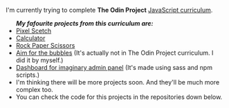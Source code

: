 I'm currently trying to complete <b>The Odin Project</b> <a href="https://www.theodinproject.com/paths/full-stack-javascript">JavaScript curriculum</a>.

<ul>
  <b><i>My fafourite projects from this curriculum are:</i></b>
  <li><a href="https://rgb-katana.github.io/odin-scetch/">Pixel Scetch</a></li>
  <li><a href="https://rgb-katana.github.io/odin-calculator/">Calculator</a></li>
  <li><a href="https://rgb-katana.github.io/odin-rock-paper-scissors/">Rock Paper Scissors</a></li>
  <li><a href="https://rgb-katana.github.io/bubbles/">Aim for the bubbles</a> (It's actually not in The Odin Project curriculum. I did it by myself.)</li>
  <li><a href="https://rgb-katana.github.io/odin-rock-paper-scissors/">Dashboard for imaginary admin panel</a> (It's made using sass and npm scripts.)</li>
  <li>I'm thinking there will be more projects soon. And they'll be much more complex too.</li>
  <li>You can check the code for this projects in the repositories down below.</li>
</ul>

<!---
rgb-katana/rgb-katana is a ✨ special ✨ repository because its `README.md` (this file) appears on your GitHub profile.
You can click the Preview link to take a look at your changes.
--->
